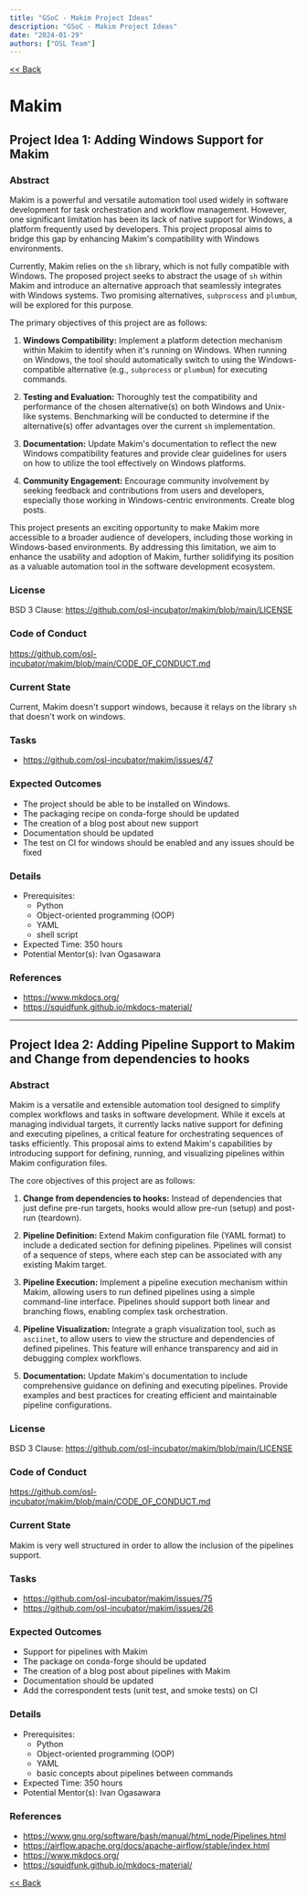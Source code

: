 ```yaml
---
title: "GSoC - Makim Project Ideas"
description: "GSoC - Makim Project Ideas"
date: "2024-01-29"
authors: ["OSL Team"]
---
```


[&lt;&lt; Back](/programs/internship/gsoc)

# Makim

## Project Idea 1: Adding Windows Support for Makim

### Abstract

Makim is a powerful and versatile automation tool used widely in software
development for task orchestration and workflow management. However, one
significant limitation has been its lack of native support for Windows, a
platform frequently used by developers. This project proposal aims to bridge
this gap by enhancing Makim's compatibility with Windows environments.

Currently, Makim relies on the `sh` library, which is not fully compatible with
Windows. The proposed project seeks to abstract the usage of `sh` within Makim
and introduce an alternative approach that seamlessly integrates with Windows
systems. Two promising alternatives, `subprocess` and `plumbum`, will be
explored for this purpose.

The primary objectives of this project are as follows:

1. **Windows Compatibility:** Implement a platform detection mechanism within
   Makim to identify when it's running on Windows. When running on Windows, the
   tool should automatically switch to using the Windows-compatible alternative
   (e.g., `subprocess` or `plumbum`) for executing commands.

2. **Testing and Evaluation:** Thoroughly test the compatibility and performance
   of the chosen alternative(s) on both Windows and Unix-like systems.
   Benchmarking will be conducted to determine if the alternative(s) offer
   advantages over the current `sh` implementation.

3. **Documentation:** Update Makim's documentation to reflect the new Windows
   compatibility features and provide clear guidelines for users on how to
   utilize the tool effectively on Windows platforms.

4. **Community Engagement:** Encourage community involvement by seeking feedback
   and contributions from users and developers, especially those working in
   Windows-centric environments. Create blog posts.

This project presents an exciting opportunity to make Makim more accessible to a
broader audience of developers, including those working in Windows-based
environments. By addressing this limitation, we aim to enhance the usability and
adoption of Makim, further solidifying its position as a valuable automation
tool in the software development ecosystem.

### License

BSD 3 Clause: https://github.com/osl-incubator/makim/blob/main/LICENSE

### Code of Conduct

https://github.com/osl-incubator/makim/blob/main/CODE_OF_CONDUCT.md

### Current State

Current, Makim doesn't support windows, because it relays on the library `sh`
that doesn't work on windows.

### Tasks

- https://github.com/osl-incubator/makim/issues/47

### Expected Outcomes

- The project should be able to be installed on Windows.
- The packaging recipe on conda-forge should be updated
- The creation of a blog post about new support
- Documentation should be updated
- The test on CI for windows should be enabled and any issues should be fixed

### Details

- Prerequisites:
    - Python
    - Object-oriented programming (OOP)
    - YAML
    - shell script
- Expected Time: 350 hours
- Potential Mentor(s): Ivan Ogasawara

### References

- https://www.mkdocs.org/
- https://squidfunk.github.io/mkdocs-material/

---

## Project Idea 2: Adding Pipeline Support to Makim and Change from dependencies to hooks

### Abstract

Makim is a versatile and extensible automation tool designed to simplify complex
workflows and tasks in software development. While it excels at managing
individual targets, it currently lacks native support for defining and executing
pipelines, a critical feature for orchestrating sequences of tasks efficiently.
This proposal aims to extend Makim's capabilities by introducing support for
defining, running, and visualizing pipelines within Makim configuration files.

The core objectives of this project are as follows:

1. **Change from dependencies to hooks:** Instead of dependencies that just
   define pre-run targets, hooks would allow pre-run (setup) and post-run
   (teardown).

2. **Pipeline Definition:** Extend Makim configuration file (YAML format) to
   include a dedicated section for defining pipelines. Pipelines will consist of
   a sequence of steps, where each step can be associated with any existing
   Makim target.

3. **Pipeline Execution:** Implement a pipeline execution mechanism within
   Makim, allowing users to run defined pipelines using a simple command-line
   interface. Pipelines should support both linear and branching flows, enabling
   complex task orchestration.

4. **Pipeline Visualization:** Integrate a graph visualization tool, such as
   `asciinet`, to allow users to view the structure and dependencies of defined
   pipelines. This feature will enhance transparency and aid in debugging
   complex workflows.

5. **Documentation:** Update Makim's documentation to include comprehensive
   guidance on defining and executing pipelines. Provide examples and best
   practices for creating efficient and maintainable pipeline configurations.

### License

BSD 3 Clause: https://github.com/osl-incubator/makim/blob/main/LICENSE

### Code of Conduct

https://github.com/osl-incubator/makim/blob/main/CODE_OF_CONDUCT.md

### Current State

Makim is very well structured in order to allow the inclusion of the pipelines
support.

### Tasks

- https://github.com/osl-incubator/makim/issues/75
- https://github.com/osl-incubator/makim/issues/26

### Expected Outcomes

- Support for pipelines with Makim
- The package on conda-forge should be updated
- The creation of a blog post about pipelines with Makim
- Documentation should be updated
- Add the correspondent tests (unit test, and smoke tests) on CI

### Details

- Prerequisites:
    - Python
    - Object-oriented programming (OOP)
    - YAML
    - basic concepts about pipelines between commands
- Expected Time: 350 hours
- Potential Mentor(s): Ivan Ogasawara

### References

- https://www.gnu.org/software/bash/manual/html_node/Pipelines.html
- https://airflow.apache.org/docs/apache-airflow/stable/index.html
- https://www.mkdocs.org/
- https://squidfunk.github.io/mkdocs-material/


[&lt;&lt; Back](/programs/internship/gsoc)
